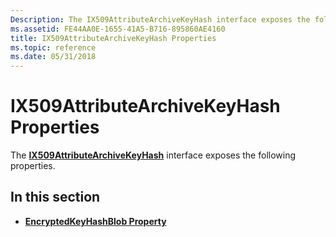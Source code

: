 ```yaml
---
Description: The IX509AttributeArchiveKeyHash interface exposes the following properties.
ms.assetid: FE44AA0E-1655-41A5-B716-895860AE4160
title: IX509AttributeArchiveKeyHash Properties
ms.topic: reference
ms.date: 05/31/2018
---
```


# IX509AttributeArchiveKeyHash Properties

The [**IX509AttributeArchiveKeyHash**](/windows/desktop/api/CertEnroll/nn-certenroll-ix509attributearchivekeyhash) interface exposes the following properties.

## In this section

-   [**EncryptedKeyHashBlob Property**](/windows/desktop/api/CertEnroll/nf-certenroll-ix509attributearchivekeyhash-get_encryptedkeyhashblob)

 

 



